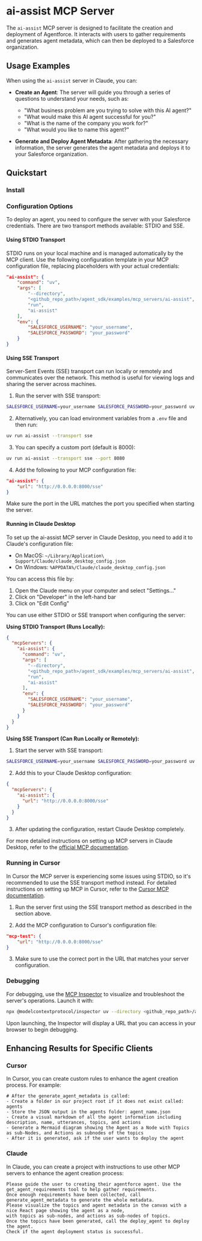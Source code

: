 # ai-assist MCP Server

The `ai-assist` MCP server is designed to facilitate the creation and deployment of Agentforce. It interacts with users to gather requirements and generates agent metadata, which can then be deployed to a Salesforce organization.

## Usage Examples

When using the `ai-assist` server in Claude, you can:

- **Create an Agent**: The server will guide you through a series of questions to understand your needs, such as:
  - "What business problem are you trying to solve with this AI agent?"
  - "What would make this AI agent successful for you?"
  - "What is the name of the company you work for?"
  - "What would you like to name this agent?"

- **Generate and Deploy Agent Metadata**: After gathering the necessary information, the server generates the agent metadata and deploys it to your Salesforce organization.

## Quickstart

### Install

### Configuration Options

To deploy an agent, you need to configure the server with your Salesforce credentials. There are two transport methods available: STDIO and SSE.

#### Using STDIO Transport

STDIO runs on your local machine and is managed automatically by the MCP client. Use the following configuration template in your MCP configuration file, replacing placeholders with your actual credentials:

```json
"ai-assist": {
    "command": "uv",
    "args": [
        "--directory",
        "<github_repo_path>/agent_sdk/examples/mcp_servers/ai-assist",
        "run",
        "ai-assist"
    ],
    "env": {
        "SALESFORCE_USERNAME": "your_username",
        "SALESFORCE_PASSWORD": "your_password"
    }
}
```

#### Using SSE Transport

Server-Sent Events (SSE) transport can run locally or remotely and communicates over the network. This method is useful for viewing logs and sharing the server across machines.

1. Run the server with SSE transport:

```bash
SALESFORCE_USERNAME=your_username SALESFORCE_PASSWORD=your_password uv run ai-assist --transport sse
```

2. Alternatively, you can load environment variables from a `.env` file and then run:

```bash
uv run ai-assist --transport sse
```

3. You can specify a custom port (default is 8000):

```bash
uv run ai-assist --transport sse --port 8080
```

4. Add the following to your MCP configuration file:

```json
"ai-assist": {
    "url": "http://0.0.0.0:8000/sse"
}
```

Make sure the port in the URL matches the port you specified when starting the server.

#### Running in Claude Desktop

To set up the ai-assist MCP server in Claude Desktop, you need to add it to Claude's configuration file:

- On MacOS: `~/Library/Application\ Support/Claude/claude_desktop_config.json`
- On Windows: `%APPDATA%/Claude/claude_desktop_config.json`

You can access this file by:
1. Open the Claude menu on your computer and select "Settings..."
2. Click on "Developer" in the left-hand bar
3. Click on "Edit Config"

You can use either STDIO or SSE transport when configuring the server:

**Using STDIO Transport (Runs Locally):**

```json
{
  "mcpServers": {
    "ai-assist": {
      "command": "uv",
      "args": [
        "--directory",
        "<github_repo_path>/agent_sdk/examples/mcp_servers/ai-assist",
        "run",
        "ai-assist"
      ],
      "env": {
        "SALESFORCE_USERNAME": "your_username",
        "SALESFORCE_PASSWORD": "your_password"
      }
    }
  }
}
```

**Using SSE Transport (Can Run Locally or Remotely):**

1. Start the server with SSE transport:
```bash
SALESFORCE_USERNAME=your_username SALESFORCE_PASSWORD=your_password uv run ai-assist --transport sse
```

2. Add this to your Claude Desktop configuration:
```json
{
  "mcpServers": {
    "ai-assist": {
      "url": "http://0.0.0.0:8000/sse"
    }
  }
}
```

3. After updating the configuration, restart Claude Desktop completely.

For more detailed instructions on setting up MCP servers in Claude Desktop, refer to the [official MCP documentation](https://modelcontextprotocol.io/quickstart/user).

### Running in Cursor

In Cursor the MCP server is experiencing some issues using STDIO, so it's recommended to use the SSE transport method instead. For detailed instructions on setting up MCP in Cursor, refer to the [Cursor MCP documentation](https://docs.cursor.com/context/model-context-protocol).

1. Run the server first using the SSE transport method as described in the section above.

2. Add the MCP configuration to Cursor's configuration file:
```json
"mcp-test": {
    "url": "http://0.0.0.0:8000/sse"
}
```

3. Make sure to use the correct port in the URL that matches your server configuration.

### Debugging

For debugging, use the [MCP Inspector](https://github.com/modelcontextprotocol/inspector) to visualize and troubleshoot the server's operations. Launch it with:

```bash
npx @modelcontextprotocol/inspector uv --directory <github_repo_path>/agent_sdk/examples/mcp_servers/ai-assist run ai-assist -e SALESFORCE_USERNAME your_username -e SALESFORCE_PASSWORD your_password
```

Upon launching, the Inspector will display a URL that you can access in your browser to begin debugging.

## Enhancing Results for Specific Clients

### Cursor

In Cursor, you can create custom rules to enhance the agent creation process. For example:

```
# After the generate_agent_metadata is called:
- Create a folder in our project root if it does not exist called: agents
- Store the JSON output in the agents folder: agent_name.json 
- Create a visual markdown of all the agent information including description, name, utterances, topics, and actions
- Generate a Mermaid diagram showing the Agent as a Node with Topics as sub-Nodes, and Actions as subnodes of the topics
- After it is generated, ask if the user wants to deploy the agent
```

### Claude

In Claude, you can create a project with instructions to use other MCP servers to enhance the agent creation process:

```
Please guide the user to creating their agentforce agent. Use the get_agent_requirements tool to help gather requirements. 
Once enough requirements have been collected, call generate_agent_metadata to generate the whole metadata. 
Please visualize the topics and agent metadata in the canvas with a nice React page showing the agent as a node, 
with topics as sub-nodes, and actions as sub-nodes of topics. 
Once the topics have been generated, call the deploy_agent to deploy the agent.
Check if the agent deployment status is successful.
```